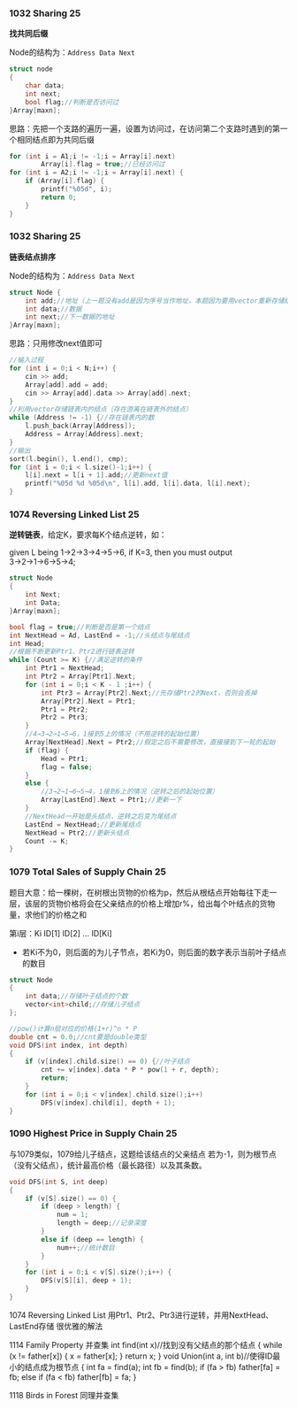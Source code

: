 
### 1032 Sharing 25
**找共同后缀**

Node的结构为：`Address Data Next`
```C++
struct node
{
	char data;
	int next;
	bool flag;//判断是否访问过
}Array[maxn];
```
思路：先把一个支路的遍历一遍，设置为访问过，在访问第二个支路时遇到的第一个相同结点即为共同后缀
```C++
for (int i = A1;i != -1;i = Array[i].next)
		Array[i].flag = true;//已经访问过
for (int i = A2;i != -1;i = Array[i].next) {
	if (Array[i].flag) {
		printf("%05d", i);
		return 0;
	}
}
```

### 1032 Sharing 25
**链表结点排序**

Node的结构为：`Address Data Next`
```C++
struct Node {
	int add;//地址（上一题没有add是因为序号当作地址，本题因为要用vector重新存储结点，故要存储add结点当前地址）
	int data;//数据
	int next;//下一数据的地址
}Array[maxn];
```
思路：只用修改next值即可
```C++
//输入过程
for (int i = 0;i < N;i++) {
	cin >> add;
	Array[add].add = add;
	cin >> Array[add].data >> Array[add].next;
}
//利用vector存储链表内的结点（存在游离在链表外的结点）
while (Address != -1) {//存在链表内的数
	l.push_back(Array[Address]);
	Address = Array[Address].next;
}
//输出
sort(l.begin(), l.end(), cmp);
for (int i = 0;i < l.size()-1;i++) {
	l[i].next = l[i + 1].add;//更新next值
	printf("%05d %d %05d\n", l[i].add, l[i].data, l[i].next);
}
```

### 1074 Reversing Linked List 25
**逆转链表**，给定K，要求每K个结点逆转，如：

given L being 1→2→3→4→5→6, if K=3, then you must output 3→2→1→6→5→4;
```C++
struct Node
{
	int Next;
	int Data;
}Array[maxn];

bool flag = true;//判断是否是第一个结点
int NextHead = Ad, LastEnd = -1;//头结点与尾结点
int Head;
//根据不断更新Ptr1、Ptr2进行链表逆转
while (Count >= K) {//满足逆转的条件
	int Ptr1 = NextHead;
	int Ptr2 = Array[Ptr1].Next;
	for (int i = 0;i < K - 1 ;i++) {
		int Ptr3 = Array[Ptr2].Next;//先存储Ptr2的Next，否则会丢掉
		Array[Ptr2].Next = Ptr1;
		Ptr1 = Ptr2;
		Ptr2 = Ptr3;
	}
	//4→3→2→1→5→6，1接到5上的情况（不用逆转的起始位置）
	Array[NextHead].Next = Ptr2;//假定之后不需要修改，直接接到下一轮的起始
	if (flag) {
		Head = Ptr1;
		flag = false;
	}
	else {
		//3→2→1→6→5→4，1接到6上的情况（逆转之后的起始位置）
		Array[LastEnd].Next = Ptr1;//更新一下
	}
	//NextHead一开始是头结点，逆转之后变为尾结点
	LastEnd = NextHead;//更新尾结点
	NextHead = Ptr2;//更新头结点
	Count -= K;
}
```

### 1079 Total Sales of Supply Chain 25
题目大意：给一棵树，在树根出货物的价格为p，然后从根结点开始每往下走一层，该层的货物价格将会在父亲结点的价格上增加r%，给出每个叶结点的货物量，求他们的价格之和

第i层：Ki​ ID[1] ID[2] ... ID[Ki​]
- 若Ki不为0，则后面的为儿子节点，若Ki为0，则后面的数字表示当前叶子结点的数目
```C++
struct Node
{
	int data;//存储叶子结点的个数
	vector<int>child;//存储儿子结点
};
```
```C++
//pow()计算n层对应的价格(1+r)^n * P
double cnt = 0.0;//cnt要是double类型
void DFS(int index, int depth)
{
	if (v[index].child.size() == 0) {//叶子结点
		cnt += v[index].data * P * pow(1 + r, depth);
		return;
	}
	for (int i = 0;i < v[index].child.size();i++)
		DFS(v[index].child[i], depth + 1);
}
```

### 1090 Highest Price in Supply Chain 25
与1079类似，1079给儿子结点，这题给该结点的父亲结点
若为-1，则为根节点（没有父结点），统计最高价格（最长路径）以及其条数。
```C++
void DFS(int S, int deep)
{
	if (v[S].size() == 0) {
		if (deep > length) {
			num = 1;
			length = deep;//记录深度
		}
		else if (deep == length) {
			num++;//统计数目
		}
	}
	for (int i = 0;i < v[S].size();i++) {
		DFS(v[S][i], deep + 1);
	}
}
```
1074 Reversing Linked List
用Ptr1、Ptr2、Ptr3进行逆转，并用NextHead、LastEnd存储
很优雅的解法

1114 Family Property
并查集
int find(int x)//找到没有父结点的那个结点
{
	while (x != father[x]) {
		x = father[x];
	}
	return x;
}
void Union(int a, int b)//使得ID最小的结点成为根节点
{
	int fa = find(a);
	int fb = find(b);
	if (fa > fb)
		father[fa] = fb;
	else if (fa < fb)
		father[fb] = fa;
}

1118 Birds in Forest
同理并查集
